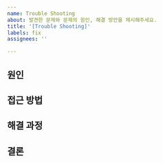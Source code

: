```yaml
---
name: Trouble Shooting
about: 발견한 문제와 문제의 원인, 해결 방안을 제시해주세요.
title: '[Trouble Shooting]'
labels: fix
assignees: ''

---
```


## 원인
<!-- 문제의 원인을 정확하게 파악하고 기록하는 것이 중요함 -->

## 접근 방법
 <!-- 해당 방법으로 시도한 이유와 어디서 찾았는지 출처정도를 레퍼런스 달면 좋음 -->

## 해결 과정

 <!-- - 그래서 이걸 어떻게 구현할지?
 - 어떻게 해결할지 어떤 방법으로 접근했고 어떻게 시도했는지?
 - 구현하거나 버그를 해결하는 과정을 구체적으로 순서대로 기술
 - 사진이나 구조도 플로우 차트 등 다양하게 활용해도 좋음 -->
 <!-- LucidChart -->
 <!-- 다이어그램이나 코드 조각 등 다양하게 활용해서 쓰면 된다. -->

## 결론

<!-- 이 부분은 자유롭게 현 이슈를 마무리하면 된다. -->